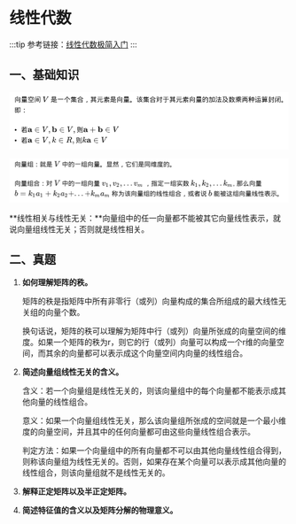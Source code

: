 # 线性代数

:::tip
参考链接：[线性代数极简入门](https://zhuanlan.zhihu.com/p/360522408)
:::

## 一、基础知识

![image-20230626214118462](https://raw.githubusercontent.com/bonjour-npy/Image-Hosting-Service/main/typora/imagesimage-20230626214118462.png)

![image-20230626214142283](https://raw.githubusercontent.com/bonjour-npy/Image-Hosting-Service/main/typora/imagesimage-20230626214142283.png)

**线性相关与线性无关：**向量组中的任一向量都不能被其它向量线性表示，就说向量组线性无关；否则就是线性相关。

## 二、真题

1. **如何理解矩阵的秩。**

   矩阵的秩是指矩阵中所有非零行（或列）向量构成的集合所组成的最大线性无关组的向量个数。

   换句话说，矩阵的秩可以理解为矩阵中行（或列）向量所张成的向量空间的维度。如果一个矩阵的秩为r，则它的行（或列）向量可以构成一个r维的向量空间，而其余的向量都可以表示成这个向量空间内向量的线性组合。

2. **简述向量组线性无关的含义。**

   含义：若一个向量组是线性无关的，则该向量组中的每个向量都不能表示成其他向量的线性组合。

   意义：如果一个向量组线性无关，那么该向量组所张成的空间就是一个最小维度的向量空间，并且其中的任何向量都可由这些向量线性组合表示。

   判定方法：如果一个向量组中的所有向量都不可以由其他向量线性组合得到，则称该向量组为线性无关的。否则，如果存在某个向量可以表示成其他向量的线性组合，则该向量组就不是线性无关的。

3. **解释正定矩阵以及半正定矩阵。**

4. **简述特征值的含义以及矩阵分解的物理意义。**
